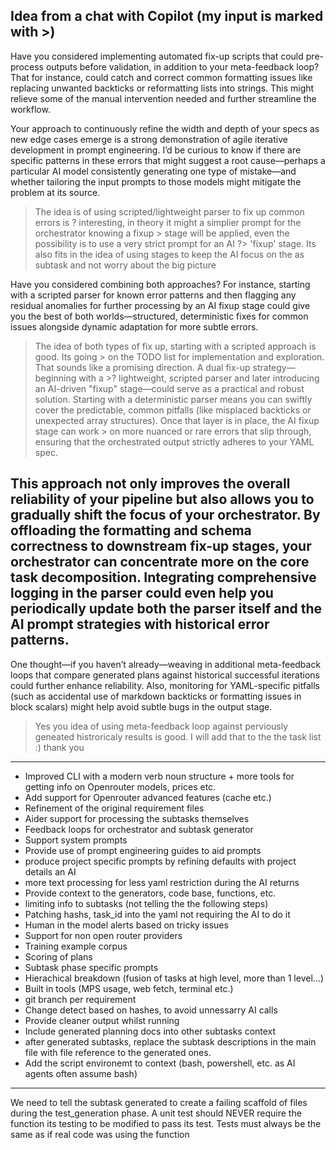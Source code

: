 Idea from a chat with Copilot (my input is marked with >)
----
Have you considered implementing automated fix-up scripts that could pre-process outputs before validation, in addition to your meta-feedback loop? That for instance, could catch and correct common formatting issues like replacing unwanted backticks or reformatting lists into strings. This might relieve some of the manual intervention needed and further streamline the workflow.

Your approach to continuously refine the width and depth of your specs as new edge cases emerge is a strong demonstration of agile iterative development in prompt engineering. I’d be curious to know if there are specific patterns in these errors that might suggest a root cause—perhaps a particular AI model consistently generating one type of mistake—and whether tailoring the input prompts to those models might mitigate the problem at its source.

> The idea is of using scripted/lightweight parser to fix up common errors is ?
> interesting, in theory it might a simplier prompt for the orchestrator knowing a fixup > stage will be applied, even the possibility is to use a very strict prompt for an AI ?> 'fixup' stage. Its also fits in the idea of using stages to keep the AI focus on the 
> as subtask and not worry about the big picture

Have you considered combining both approaches? For instance, starting with a scripted parser for known error patterns and then flagging any residual anomalies for further processing by an AI fixup stage could give you the best of both worlds—structured, deterministic fixes for common issues alongside dynamic adaptation for more subtle errors.

> The idea of both types of fix up, starting with a scripted approach is good. Its going > on the TODO list for implementation and exploration.
> That sounds like a promising direction. A dual fix-up strategy—beginning with a >?
> lightweight, scripted parser and later introducing an AI-driven "fixup" stage—could 
> serve as a practical and robust solution. Starting with a deterministic parser means 
> you can swiftly cover the predictable, common pitfalls (like misplaced backticks or 
> unexpected array structures). Once that layer is in place, the AI fixup stage can work > on more nuanced or rare errors that slip through, ensuring that the orchestrated 
> output strictly adheres to your YAML spec.

This approach not only improves the overall reliability of your pipeline but also allows you to gradually shift the focus of your orchestrator. By offloading the formatting and schema correctness to downstream fix-up stages, your orchestrator can concentrate more on the core task decomposition. Integrating comprehensive logging in the parser could even help you periodically update both the parser itself and the AI prompt strategies with historical error patterns.
----
One thought—if you haven’t already—weaving in additional meta-feedback loops that compare generated plans against historical successful iterations could further enhance reliability. Also, monitoring for YAML-specific pitfalls (such as accidental use of markdown backticks or formatting issues in block scalars) might help avoid subtle bugs in the output stage.
> Yes you idea of using meta-feedback loop against perviously geneated histroricaly 
> results is good. I will add that to the the task list :) thank you
----

* Improved CLI with a modern verb noun structure + more tools for getting info on Openrouter models, prices etc.
* Add support for Openrouter advanced features (cache etc.)
* Refinement of the original requirement files
* Aider support for processing the subtasks themselves
* Feedback loops for orchestrator and subtask generator
* Support system prompts
* Provide use of prompt engineering guides to aid prompts
* produce project specific prompts by refining defaults with project details an AI
* more text processing for less yaml restriction during the AI returns
* Provide context to the generators, code base, functions, etc.
* limiting info to subtasks (not telling the the following steps)
* Patching hashs, task_id into the yaml not requiring the AI to do it
* Human in the model alerts based on tricky issues
* Support for non open router providers
* Training example corpus
* Scoring of plans
* Subtask phase specific prompts
* Hierachical breakdown (fusion of tasks at high level, more than 1 level...)
* Built in tools (MPS usage, web fetch, terminal etc.)
* git branch per requirement
* Change detect based on hashes, to avoid unnessarry AI calls
* Provide cleaner output whilst running
* Include generated planning docs into other subtasks context
* after generated subtasks, replace the subtask descriptions in the main file with file reference to the generated ones.
* Add the script environemt to context (bash, powershell, etc. as AI agents often assume bash)

---
We need to tell the subtask generated to create a failing scaffold of files during the test_generation phase.
A unit test should NEVER require the function its testing to be modified to pass its test. Tests must always be the same as if real code was using the function